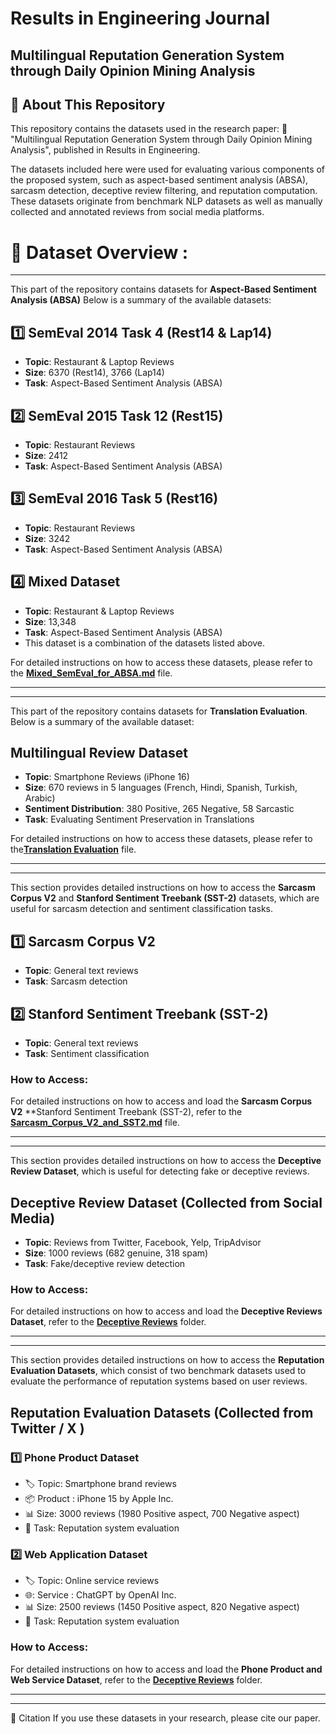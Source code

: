 # Results in Engineering Journal
## Multilingual Reputation Generation System through Daily Opinion Mining Analysis

## 📌 About This Repository

This repository contains the datasets used in the research paper:
📄 "Multilingual Reputation Generation System through Daily Opinion Mining Analysis", published in Results in Engineering.

The datasets included here were used for evaluating various components of the proposed system, such as aspect-based sentiment analysis (ABSA), sarcasm detection, deceptive review filtering, and reputation computation. These datasets originate from benchmark NLP datasets as well as manually collected and annotated reviews from social media platforms.

# 📂 Dataset Overview :

---

This part of the repository contains datasets for **Aspect-Based Sentiment Analysis (ABSA)** Below is a summary of the available datasets:

## 1️⃣ **SemEval 2014 Task 4 (Rest14 & Lap14)**  
- **Topic**: Restaurant & Laptop Reviews  
- **Size**: 6370 (Rest14), 3766 (Lap14)  
- **Task**: Aspect-Based Sentiment Analysis (ABSA)

## 2️⃣ **SemEval 2015 Task 12 (Rest15)**  
- **Topic**: Restaurant Reviews  
- **Size**: 2412  
- **Task**: Aspect-Based Sentiment Analysis (ABSA)

## 3️⃣ **SemEval 2016 Task 5 (Rest16)**  
- **Topic**: Restaurant Reviews  
- **Size**: 3242  
- **Task**: Aspect-Based Sentiment Analysis (ABSA)

## 4️⃣ **Mixed Dataset**  
- **Topic**: Restaurant & Laptop Reviews  
- **Size**: 13,348  
- **Task**: Aspect-Based Sentiment Analysis (ABSA)  
- This dataset is a combination of the datasets listed above.


For detailed instructions on how to access these datasets, please refer to the [**Mixed_SemEval_for_ABSA.md**](Mixed_SemEval_for_ABSA.md) file.


---
---

This part of the repository contains datasets for **Translation Evaluation**. Below is a summary of the available dataset:

## Multilingual Review Dataset  
- **Topic**: Smartphone Reviews (iPhone 16)  
- **Size**: 670 reviews in 5 languages (French, Hindi, Spanish, Turkish, Arabic)  
- **Sentiment Distribution**: 380 Positive, 265 Negative, 58 Sarcastic  
- **Task**: Evaluating Sentiment Preservation in Translations


For detailed instructions on how to access these datasets, please refer to the[**Translation Evaluation**](./Translation%20Evaluation) file.

---
---

This section provides detailed instructions on how to access the **Sarcasm Corpus V2** and **Stanford Sentiment Treebank (SST-2)** datasets, which are useful for sarcasm detection and sentiment classification tasks.

##  1️⃣ **Sarcasm Corpus V2**

- **Topic**: General text reviews  
- **Task**: Sarcasm detection


## 2️⃣ **Stanford Sentiment Treebank (SST-2)**

- **Topic**: General text reviews  
- **Task**: Sentiment classification

### How to Access:
For detailed instructions on how to access and load the **Sarcasm Corpus V2** **Stanford Sentiment Treebank (SST-2), refer to the [**Sarcasm_Corpus_V2_and_SST2.md**](Sarcasm_Corpus_V2_and_SST2.md) file.

---
---

This section provides detailed instructions on how to access the **Deceptive Review Dataset**, which is useful for detecting fake or deceptive reviews.

## **Deceptive Review Dataset (Collected from Social Media)**

- **Topic**: Reviews from Twitter, Facebook, Yelp, TripAdvisor  
- **Size**: 1000 reviews (682 genuine, 318 spam)  
- **Task**: Fake/deceptive review detection

### How to Access:
For detailed instructions on how to access and load the **Deceptive Reviews Dataset**, refer to the [**Deceptive Reviews**](./Deceptive_reviews) folder.

---
---
This section provides detailed instructions on how to access the **Reputation Evaluation Datasets**, which consist of two benchmark datasets used to evaluate the performance of reputation systems based on user reviews.

## **Reputation Evaluation Datasets (Collected from Twitter / X )**

### 1️⃣ Phone Product Dataset

- 🏷️ Topic: Smartphone brand reviews
- 📦 Product : iPhone 15 by Apple Inc.
- 📊 Size: 3000 reviews (1980 Positive aspect, 700 Negative aspect)
- 🎯 Task: Reputation system evaluation

### 2️⃣ Web Application Dataset

- 🏷️ Topic: Online service reviews
- 🌐: Service : ChatGPT by OpenAI Inc.
- 📊 Size: 2500 reviews (1450 Positive aspect, 820 Negative aspect)
- 🎯 Task: Reputation system evaluation

### How to Access:
For detailed instructions on how to access and load the **Phone Product and Web Service Dataset**, refer to the [**Deceptive Reviews**](./Deceptive_reviews) folder.

------------------------------------------------------------
------------------------------------------------------------

📜 Citation
If you use these datasets in your research, please cite our paper.

